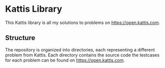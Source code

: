 # Kattis Library

This Kattis library is all my solutions to problems on https://open.kattis.com.

## Structure

The repository is organized into directories, each representing a different problem from Kattis. Each directory contains the source code the testcases for each problem can be found on https://open.kattis.com.
